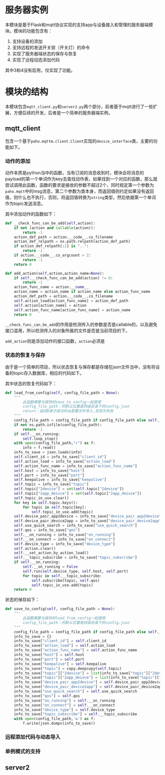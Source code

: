 # 服务器实例
本模块是基于Flask和mqtt协议实现的支持app与设备接入和管理的服务器端模块。模块的功能包含有：
1. 支持设备的添加
2. 支持远程的发送开关锁（开关灯）的命令
3. 实现了服务器端状态的保存与恢复
4. 实现了远程动态添加代码

其中3和4没有启用，仅实现了功能。

# 模块的结构
本模块包含`mqtt_client.py`和`server2.py`两个部分，前者基于mqtt进行了一些扩展，方便后续的开发，后者是一个简单的服务器端实例。

## mqtt_client
包含一个基于`paho.mqttm.client.Client`实现的`device_interface`类，主要的功能如下。
### 动作的添加
动作本质是python当中的函数，当有订阅的消息收到时，模块会将消息的payload的第一个单词作为key去查找动作表，如果找到一个对应的函数，那么就尝试调用此函数，函数的要求是接收的参数不超过2个，同时规定第一个参数为`paho.mqtt`中的msg消息，第二个参数为类本身，而返回值则约定如果没有返回值，则什么也不执行，否则，将返回值转换为`string`类型，然后依据第一个单词作为topic发送消息。

其中添加动作的函数如下：
```python
def __check_func_can_be_add(self,action):
    if not (action and callable(action)):
        return -1
    action_def_path = action.__code__.co_filename
    action_def_relpath = os.path.relpath(action_def_path)
    if action_def_relpath[:2] is "..":
        return -1
    if action.__code__.co_argcount > 2:
        return -1
    return 0

def add_action(self,action,action_name=None):
    if self.__check_func_can_be_add(action) != 0:
        return -1
    action_func_name = action.__name__
    action_name = action_name if action_name else action_func_name
    action_def_path = action.__code__.co_filename
    self.action_load[action_func_name] = action_def_path
    self.action[action_name] = action
    self.action_func_name[action_func_name] = action_name
    return 0

```
`__check_func_can_be_add`的作用是检测传入的参数是否是callable的，以及避免接口滥用，所以检测传入的对象所属的文件是否是当前项目的下。

`add_action`则是添加动作的接口函数，`action`必须是
### 状态的恢复与保存
由于是一个简单的项目，所以状态恢复与保存都是存储在json文件当中，没有将设备的topic存入数据库，相应的代码如下。

其中状态的恢复代码如下：
```python
def load_from_config(self, config_file_path = None):
    """
        此函数需要与提供的save_to_config一起使用
        config_file_path：的默认位置是同级目录下的config.json
        return：返回0表示成功的从配置文件导入,否则为失败
    """
    config_file_path = config_file_path if config_file_path else self.__config_file_path
    if not os.path.isfile(config_file_path):
        return -1
    if self.__on_running:
        self.loop_stop()
    with open(config_file_path,"r") as f:
        info = f.read()
    info_to_save = json.loads(info)
    self.client_id = info_to_save["client_id"]
    self.action_load = info_to_save["action_load"]
    self.action_func_name = info_to_save["action_func_name"]
    self.host = info_to_save["host"]
    self.port = info_to_save["port"]
    self.keepalive = info_to_save["keepalive"]
    self.topic = info_to_save["topic"]
    self.topic["2device"] = set(self.topic["2device"])
    self.topic["2app_deivce"] = set(self.topic["2app_deivce"])
    self.topic_in_use.clear()
    for key in self.topic.keys():
        for topic in self.topic[key]:
            self.topic_in_use.add(topic)
    self.device_pair_app2device = info_to_save["device_pair_app2device"]
    self.device_pair_device2app = info_to_save["device_pair_device2app"]
    self.use_quick_search = info_to_save["use_quick_search"]
    self.qos = info_to_save["qos"]
    self.__on_running = info_to_save["on_running"]
    self.__on_connect = info_to_save["on_connect"]
    self.device_type = info_to_save["device_type"]
    self.action.clear()
    self.__set_action_by_action_load()
    self.__topic_subscribe = info_to_save["topic_subscribe"]
    if self.__on_running:
        self.__on_running = False
        self.run(self.device_type, self.host, self.port)
        for topic in self.__topic_subscribe:
            self.subscribe(topic, self.qos)
            self.topic_in_use.add(topic)
    return 0
```
状态的保存如下：
```python
def save_to_config(self, config_file_path = None):
    """
        此函数需要与提供的load_from_config一起使用
        config_file_path：的默认位置是同级目录下的config.json
    """
    config_file_path = config_file_path if config_file_path else self.__config_file_path
    info_to_save = {}
    info_to_save["client_id"] = self.client_id
    info_to_save["action_load"] = self.action_load
    info_to_save["action_func_name"] = self.action_func_name
    info_to_save["host"] = self.host
    info_to_save["port"] = self.port
    info_to_save["keepalive"] = self.keepalive
    info_to_save["topic"] = copy.deepcopy(self.topic)
    info_to_save["topic"]["2device"] = list(info_to_save["topic"]["2device"])
    info_to_save["topic"]["2app_deivce"] = list(info_to_save["topic"]["2app_deivce"])
    info_to_save["device_pair_app2device"] = self.device_pair_app2device
    info_to_save["device_pair_device2app"] = self.device_pair_device2app
    info_to_save["use_quick_search"] = self.use_quick_search
    info_to_save["qos"] = self.qos
    info_to_save["on_running"] = self.__on_running
    info_to_save["on_connect"] = self.__on_connect
    info_to_save["device_type"] = self.device_type
    info_to_save["topic_subscribe"] = self.__topic_subscribe
    with open(config_file_path,'w') as f:
        f.write(json.dumps(info_to_save))
```

### 远程添加代码与动态导入


### 单例模式的支持

## server2
